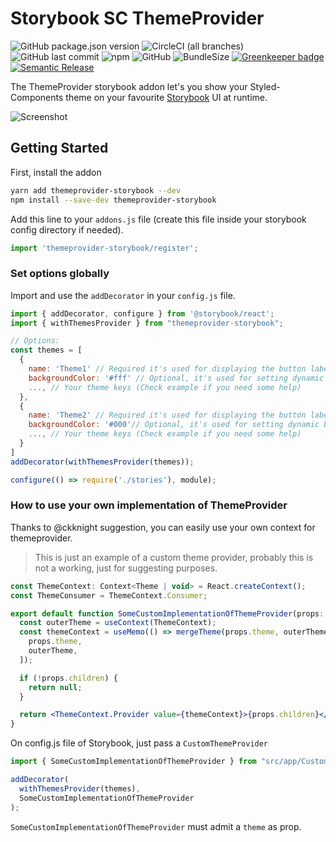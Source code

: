 # Storybook SC ThemeProvider

![GitHub package.json version](https://img.shields.io/github/package-json/v/semoal/themeprovider-storybook.svg)
![CircleCI (all branches)](https://img.shields.io/circleci/project/github/semoal/themeprovider-storybook.svg)
![GitHub last commit](https://img.shields.io/github/last-commit/semoal/themeprovider-storybook.svg)
![npm](https://img.shields.io/npm/dy/themeprovider-storybook.svg)
![GitHub](https://img.shields.io/github/license/semoal/themeprovider-storybook.svg)
![BundleSize](https://img.shields.io/bundlephobia/min/themeprovider-storybook)
[![Greenkeeper badge](https://badges.greenkeeper.io/semoal/themeprovider-storybook.svg)](https://greenkeeper.io/)
[![Semantic Release](https://img.shields.io/badge/%20%20%F0%9F%93%A6%F0%9F%9A%80-semantic--release-e10079.svg)](semanticrelease)


The ThemeProvider storybook addon let's you show your Styled-Components theme on your favourite [Storybook](https://storybook.js.org) UI at runtime.

![Screenshot](https://i.imgur.com/y1Je5xR.gif)

## Getting Started

First, install the addon

```sh
yarn add themeprovider-storybook --dev
npm install --save-dev themeprovider-storybook
```

Add this line to your `addons.js` file (create this file inside your storybook config directory if needed).

```js
import 'themeprovider-storybook/register';
```

### Set options globally

Import and use the `addDecorator` in your `config.js` file.

```js
import { addDecorator, configure } from '@storybook/react';
import { withThemesProvider } from "themeprovider-storybook";

// Options:
const themes = [
  {
    name: 'Theme1' // Required it's used for displaying the button label,
    backgroundColor: '#fff' // Optional, it's used for setting dynamic background color on storybook
    ..., // Your theme keys (Check example if you need some help)
  },
  {
    name: 'Theme2' // Required it's used for displaying the button label,
    backgroundColor: '#000'// Optional, it's used for setting dynamic background color on storybook
    ..., // Your theme keys (Check example if you need some help)
  }
]
addDecorator(withThemesProvider(themes));

configure(() => require('./stories'), module);
```

### How to use your own implementation of ThemeProvider

Thanks to @ckknight suggestion, you can easily use your own context for themeprovider.

> This is just an example of a custom theme provider, probably this is not a working, just for suggesting purposes.
```jsx
const ThemeContext: Context<Theme | void> = React.createContext();
const ThemeConsumer = ThemeContext.Consumer;

export default function SomeCustomImplementationOfThemeProvider(props: Props) {
  const outerTheme = useContext(ThemeContext);
  const themeContext = useMemo(() => mergeTheme(props.theme, outerTheme), [
    props.theme,
    outerTheme,
  ]);

  if (!props.children) {
    return null;
  }

  return <ThemeContext.Provider value={themeContext}>{props.children}</ThemeContext.Provider>;
}
```

On config.js file of Storybook, just pass a `CustomThemeProvider`
```jsx
import { SomeCustomImplementationOfThemeProvider } from "src/app/CustomThemeProvider.jsx"

addDecorator(
  withThemesProvider(themes),
  SomeCustomImplementationOfThemeProvider
);
```

`SomeCustomImplementationOfThemeProvider` must admit a `theme` as prop.